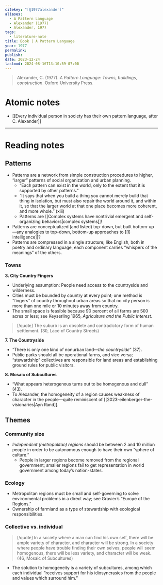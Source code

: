 ```yaml
---
citekey: "[@1977alexander]"
aliases:
  - A Pattern Language
  - Alexander (1977)
  - Alexander, 1977
tags:
  - literature-note
title: Book | A Pattern Language
year: 1977
permalink: 
publish: 
date: 2023-12-24
lastmod: 2024-08-16T13:10:59-07:00
---
```


>Alexander, C. (1977). _A Pattern Language: Towns, buildings, construction_. Oxford University Press.
# Atomic notes

- [[Every individual person in society has their own pattern language, after C. Alexander]]

---
# Reading notes

## Patterns

- Patterns are a network from simple construction procedures to higher, “larger” patterns of social organization and urban planning.
	- “Each pattern can exist in the world, only to the extent that it is supported by other patterns.”
	- “It says that when you build a thing you cannot merely build that thing in isolation, but must also repair the world around it, and within it, so that the larger world at that one place becomes more coherent, and more whole.” (xiii)
	- Patterns are [[Complex systems have nontrivial emergent and self-organizing behaviors|complex systems]]!
- Patterns are conceptualized (and listed) top-down, but built bottom-up—any analogies to top-down, bottom-up approaches to [[§ Intelligence]]?
- Patterns are compressed in a single structure; like English, both in poetry and ordinary language, each component carries “whispers of the meanings” of the others.

### Towns

**3. City Country Fingers**
- Underlying assumption: People need access to the countryside and wilderness.
- Cities must be bounded by country at every point; one method is “fingers” of country throughout urban areas so that no city person is more than one mile or 10 minutes away from country.
- The small space is feasible because 90 percent of all farms are 500 acres or less; see Keyserling 1965, *Agriculture and the Public Interest*.

>[!quote]
>The suburb is an obsolete and contradictory form of human settlement. (30, Lace of Country Streets)

**7. The Countryside**
- “There is only one kind of nonurban land—*the countryside*” (37).
- Public parks should all be operational farms, and vice versa; “stewardship” collectives are responsible for land areas and establishing ground rules for public visitors.

**8. Mosaic of Subcultures**
- “What appears heterogenous turns out to be homogenous and dull” (43).
- To Alexander, the homogeneity of a region causes weakness of character in the people—quite reminiscent of [[2023-eilenberger-the-visionaries|Ayn Rand]].
## Themes

### Community size

- *Independent (metropolitan) regions* should be between 2 and 10 million people in order to be autonomous enough to have their own “sphere of culture.”
	- People in larger regions become removed from the regional government; smaller regions fail to get representation in world government among today’s nation-states.
### Ecology

- Metropolitan regions must be small and self-governing to solve environmental problems in a direct way; see Gravier’s “Europe of the Regions.”
- Ownership of farmland as a type of stewardship with ecological responsibilities.

### Collective vs. individual

>[!quote]
>In a society where a man can find his own self, there will be ample variety of character, and character will be strong. In a society where people have trouble finding their own selves, people will seem homogenous, there will be less variety, and character will be weak. (46, Mosaic of Subcultures)

- The solution to homogeneity is a variety of subcultures, among which each individual “receives support for his idiosyncrasies from the people and values which surround him.”
